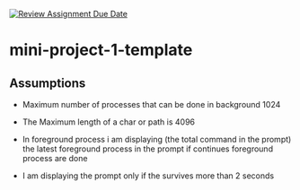[![Review Assignment Due Date](https://classroom.github.com/assets/deadline-readme-button-22041afd0340ce965d47ae6ef1cefeee28c7c493a6346c4f15d667ab976d596c.svg)](https://classroom.github.com/a/Qiz9msrr)
# mini-project-1-template
## Assumptions

- Maximum number of processes that can be done in background 1024

- The Maximum length of a char or path is 4096

- In foreground process i am displaying (the total command in the prompt) the latest foreground process in the prompt if continues foreground process are done 

- I am displaying the prompt only if the survives more than 2 seconds
